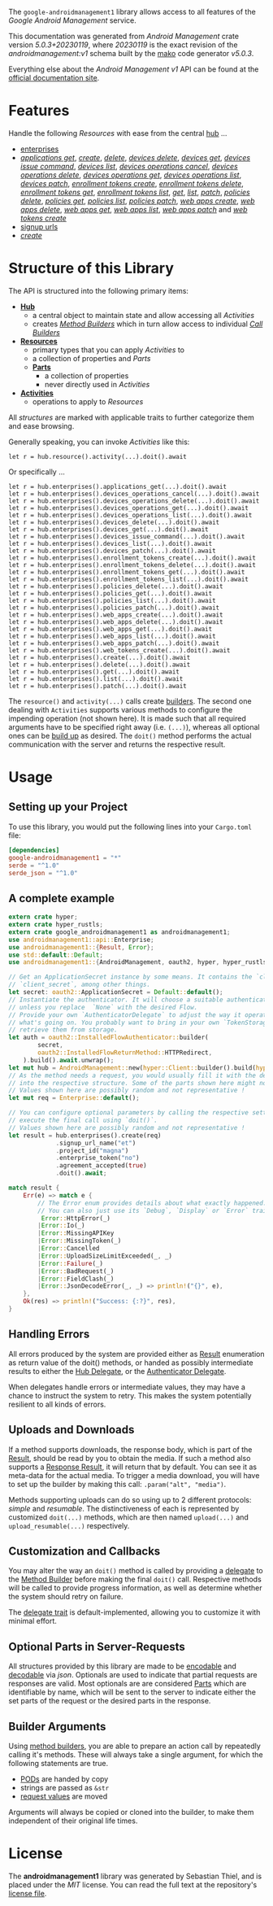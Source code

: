 <!---
DO NOT EDIT !
This file was generated automatically from 'src/generator/templates/api/README.md.mako'
DO NOT EDIT !
-->
The `google-androidmanagement1` library allows access to all features of the *Google Android Management* service.

This documentation was generated from *Android Management* crate version *5.0.3+20230119*, where *20230119* is the exact revision of the *androidmanagement:v1* schema built by the [mako](http://www.makotemplates.org/) code generator *v5.0.3*.

Everything else about the *Android Management* *v1* API can be found at the
[official documentation site](https://developers.google.com/android/management).
# Features

Handle the following *Resources* with ease from the central [hub](https://docs.rs/google-androidmanagement1/5.0.3+20230119/google_androidmanagement1/AndroidManagement) ... 

* [enterprises](https://docs.rs/google-androidmanagement1/5.0.3+20230119/google_androidmanagement1/api::Enterprise)
 * [*applications get*](https://docs.rs/google-androidmanagement1/5.0.3+20230119/google_androidmanagement1/api::EnterpriseApplicationGetCall), [*create*](https://docs.rs/google-androidmanagement1/5.0.3+20230119/google_androidmanagement1/api::EnterpriseCreateCall), [*delete*](https://docs.rs/google-androidmanagement1/5.0.3+20230119/google_androidmanagement1/api::EnterpriseDeleteCall), [*devices delete*](https://docs.rs/google-androidmanagement1/5.0.3+20230119/google_androidmanagement1/api::EnterpriseDeviceDeleteCall), [*devices get*](https://docs.rs/google-androidmanagement1/5.0.3+20230119/google_androidmanagement1/api::EnterpriseDeviceGetCall), [*devices issue command*](https://docs.rs/google-androidmanagement1/5.0.3+20230119/google_androidmanagement1/api::EnterpriseDeviceIssueCommandCall), [*devices list*](https://docs.rs/google-androidmanagement1/5.0.3+20230119/google_androidmanagement1/api::EnterpriseDeviceListCall), [*devices operations cancel*](https://docs.rs/google-androidmanagement1/5.0.3+20230119/google_androidmanagement1/api::EnterpriseDeviceOperationCancelCall), [*devices operations delete*](https://docs.rs/google-androidmanagement1/5.0.3+20230119/google_androidmanagement1/api::EnterpriseDeviceOperationDeleteCall), [*devices operations get*](https://docs.rs/google-androidmanagement1/5.0.3+20230119/google_androidmanagement1/api::EnterpriseDeviceOperationGetCall), [*devices operations list*](https://docs.rs/google-androidmanagement1/5.0.3+20230119/google_androidmanagement1/api::EnterpriseDeviceOperationListCall), [*devices patch*](https://docs.rs/google-androidmanagement1/5.0.3+20230119/google_androidmanagement1/api::EnterpriseDevicePatchCall), [*enrollment tokens create*](https://docs.rs/google-androidmanagement1/5.0.3+20230119/google_androidmanagement1/api::EnterpriseEnrollmentTokenCreateCall), [*enrollment tokens delete*](https://docs.rs/google-androidmanagement1/5.0.3+20230119/google_androidmanagement1/api::EnterpriseEnrollmentTokenDeleteCall), [*enrollment tokens get*](https://docs.rs/google-androidmanagement1/5.0.3+20230119/google_androidmanagement1/api::EnterpriseEnrollmentTokenGetCall), [*enrollment tokens list*](https://docs.rs/google-androidmanagement1/5.0.3+20230119/google_androidmanagement1/api::EnterpriseEnrollmentTokenListCall), [*get*](https://docs.rs/google-androidmanagement1/5.0.3+20230119/google_androidmanagement1/api::EnterpriseGetCall), [*list*](https://docs.rs/google-androidmanagement1/5.0.3+20230119/google_androidmanagement1/api::EnterpriseListCall), [*patch*](https://docs.rs/google-androidmanagement1/5.0.3+20230119/google_androidmanagement1/api::EnterprisePatchCall), [*policies delete*](https://docs.rs/google-androidmanagement1/5.0.3+20230119/google_androidmanagement1/api::EnterprisePolicyDeleteCall), [*policies get*](https://docs.rs/google-androidmanagement1/5.0.3+20230119/google_androidmanagement1/api::EnterprisePolicyGetCall), [*policies list*](https://docs.rs/google-androidmanagement1/5.0.3+20230119/google_androidmanagement1/api::EnterprisePolicyListCall), [*policies patch*](https://docs.rs/google-androidmanagement1/5.0.3+20230119/google_androidmanagement1/api::EnterprisePolicyPatchCall), [*web apps create*](https://docs.rs/google-androidmanagement1/5.0.3+20230119/google_androidmanagement1/api::EnterpriseWebAppCreateCall), [*web apps delete*](https://docs.rs/google-androidmanagement1/5.0.3+20230119/google_androidmanagement1/api::EnterpriseWebAppDeleteCall), [*web apps get*](https://docs.rs/google-androidmanagement1/5.0.3+20230119/google_androidmanagement1/api::EnterpriseWebAppGetCall), [*web apps list*](https://docs.rs/google-androidmanagement1/5.0.3+20230119/google_androidmanagement1/api::EnterpriseWebAppListCall), [*web apps patch*](https://docs.rs/google-androidmanagement1/5.0.3+20230119/google_androidmanagement1/api::EnterpriseWebAppPatchCall) and [*web tokens create*](https://docs.rs/google-androidmanagement1/5.0.3+20230119/google_androidmanagement1/api::EnterpriseWebTokenCreateCall)
* [signup urls](https://docs.rs/google-androidmanagement1/5.0.3+20230119/google_androidmanagement1/api::SignupUrl)
 * [*create*](https://docs.rs/google-androidmanagement1/5.0.3+20230119/google_androidmanagement1/api::SignupUrlCreateCall)




# Structure of this Library

The API is structured into the following primary items:

* **[Hub](https://docs.rs/google-androidmanagement1/5.0.3+20230119/google_androidmanagement1/AndroidManagement)**
    * a central object to maintain state and allow accessing all *Activities*
    * creates [*Method Builders*](https://docs.rs/google-androidmanagement1/5.0.3+20230119/google_androidmanagement1/client::MethodsBuilder) which in turn
      allow access to individual [*Call Builders*](https://docs.rs/google-androidmanagement1/5.0.3+20230119/google_androidmanagement1/client::CallBuilder)
* **[Resources](https://docs.rs/google-androidmanagement1/5.0.3+20230119/google_androidmanagement1/client::Resource)**
    * primary types that you can apply *Activities* to
    * a collection of properties and *Parts*
    * **[Parts](https://docs.rs/google-androidmanagement1/5.0.3+20230119/google_androidmanagement1/client::Part)**
        * a collection of properties
        * never directly used in *Activities*
* **[Activities](https://docs.rs/google-androidmanagement1/5.0.3+20230119/google_androidmanagement1/client::CallBuilder)**
    * operations to apply to *Resources*

All *structures* are marked with applicable traits to further categorize them and ease browsing.

Generally speaking, you can invoke *Activities* like this:

```Rust,ignore
let r = hub.resource().activity(...).doit().await
```

Or specifically ...

```ignore
let r = hub.enterprises().applications_get(...).doit().await
let r = hub.enterprises().devices_operations_cancel(...).doit().await
let r = hub.enterprises().devices_operations_delete(...).doit().await
let r = hub.enterprises().devices_operations_get(...).doit().await
let r = hub.enterprises().devices_operations_list(...).doit().await
let r = hub.enterprises().devices_delete(...).doit().await
let r = hub.enterprises().devices_get(...).doit().await
let r = hub.enterprises().devices_issue_command(...).doit().await
let r = hub.enterprises().devices_list(...).doit().await
let r = hub.enterprises().devices_patch(...).doit().await
let r = hub.enterprises().enrollment_tokens_create(...).doit().await
let r = hub.enterprises().enrollment_tokens_delete(...).doit().await
let r = hub.enterprises().enrollment_tokens_get(...).doit().await
let r = hub.enterprises().enrollment_tokens_list(...).doit().await
let r = hub.enterprises().policies_delete(...).doit().await
let r = hub.enterprises().policies_get(...).doit().await
let r = hub.enterprises().policies_list(...).doit().await
let r = hub.enterprises().policies_patch(...).doit().await
let r = hub.enterprises().web_apps_create(...).doit().await
let r = hub.enterprises().web_apps_delete(...).doit().await
let r = hub.enterprises().web_apps_get(...).doit().await
let r = hub.enterprises().web_apps_list(...).doit().await
let r = hub.enterprises().web_apps_patch(...).doit().await
let r = hub.enterprises().web_tokens_create(...).doit().await
let r = hub.enterprises().create(...).doit().await
let r = hub.enterprises().delete(...).doit().await
let r = hub.enterprises().get(...).doit().await
let r = hub.enterprises().list(...).doit().await
let r = hub.enterprises().patch(...).doit().await
```

The `resource()` and `activity(...)` calls create [builders][builder-pattern]. The second one dealing with `Activities` 
supports various methods to configure the impending operation (not shown here). It is made such that all required arguments have to be 
specified right away (i.e. `(...)`), whereas all optional ones can be [build up][builder-pattern] as desired.
The `doit()` method performs the actual communication with the server and returns the respective result.

# Usage

## Setting up your Project

To use this library, you would put the following lines into your `Cargo.toml` file:

```toml
[dependencies]
google-androidmanagement1 = "*"
serde = "^1.0"
serde_json = "^1.0"
```

## A complete example

```Rust
extern crate hyper;
extern crate hyper_rustls;
extern crate google_androidmanagement1 as androidmanagement1;
use androidmanagement1::api::Enterprise;
use androidmanagement1::{Result, Error};
use std::default::Default;
use androidmanagement1::{AndroidManagement, oauth2, hyper, hyper_rustls, chrono, FieldMask};

// Get an ApplicationSecret instance by some means. It contains the `client_id` and 
// `client_secret`, among other things.
let secret: oauth2::ApplicationSecret = Default::default();
// Instantiate the authenticator. It will choose a suitable authentication flow for you, 
// unless you replace  `None` with the desired Flow.
// Provide your own `AuthenticatorDelegate` to adjust the way it operates and get feedback about 
// what's going on. You probably want to bring in your own `TokenStorage` to persist tokens and
// retrieve them from storage.
let auth = oauth2::InstalledFlowAuthenticator::builder(
        secret,
        oauth2::InstalledFlowReturnMethod::HTTPRedirect,
    ).build().await.unwrap();
let mut hub = AndroidManagement::new(hyper::Client::builder().build(hyper_rustls::HttpsConnectorBuilder::new().with_native_roots().https_or_http().enable_http1().build()), auth);
// As the method needs a request, you would usually fill it with the desired information
// into the respective structure. Some of the parts shown here might not be applicable !
// Values shown here are possibly random and not representative !
let mut req = Enterprise::default();

// You can configure optional parameters by calling the respective setters at will, and
// execute the final call using `doit()`.
// Values shown here are possibly random and not representative !
let result = hub.enterprises().create(req)
             .signup_url_name("et")
             .project_id("magna")
             .enterprise_token("no")
             .agreement_accepted(true)
             .doit().await;

match result {
    Err(e) => match e {
        // The Error enum provides details about what exactly happened.
        // You can also just use its `Debug`, `Display` or `Error` traits
         Error::HttpError(_)
        |Error::Io(_)
        |Error::MissingAPIKey
        |Error::MissingToken(_)
        |Error::Cancelled
        |Error::UploadSizeLimitExceeded(_, _)
        |Error::Failure(_)
        |Error::BadRequest(_)
        |Error::FieldClash(_)
        |Error::JsonDecodeError(_, _) => println!("{}", e),
    },
    Ok(res) => println!("Success: {:?}", res),
}

```
## Handling Errors

All errors produced by the system are provided either as [Result](https://docs.rs/google-androidmanagement1/5.0.3+20230119/google_androidmanagement1/client::Result) enumeration as return value of
the doit() methods, or handed as possibly intermediate results to either the 
[Hub Delegate](https://docs.rs/google-androidmanagement1/5.0.3+20230119/google_androidmanagement1/client::Delegate), or the [Authenticator Delegate](https://docs.rs/yup-oauth2/*/yup_oauth2/trait.AuthenticatorDelegate.html).

When delegates handle errors or intermediate values, they may have a chance to instruct the system to retry. This 
makes the system potentially resilient to all kinds of errors.

## Uploads and Downloads
If a method supports downloads, the response body, which is part of the [Result](https://docs.rs/google-androidmanagement1/5.0.3+20230119/google_androidmanagement1/client::Result), should be
read by you to obtain the media.
If such a method also supports a [Response Result](https://docs.rs/google-androidmanagement1/5.0.3+20230119/google_androidmanagement1/client::ResponseResult), it will return that by default.
You can see it as meta-data for the actual media. To trigger a media download, you will have to set up the builder by making
this call: `.param("alt", "media")`.

Methods supporting uploads can do so using up to 2 different protocols: 
*simple* and *resumable*. The distinctiveness of each is represented by customized 
`doit(...)` methods, which are then named `upload(...)` and `upload_resumable(...)` respectively.

## Customization and Callbacks

You may alter the way an `doit()` method is called by providing a [delegate](https://docs.rs/google-androidmanagement1/5.0.3+20230119/google_androidmanagement1/client::Delegate) to the 
[Method Builder](https://docs.rs/google-androidmanagement1/5.0.3+20230119/google_androidmanagement1/client::CallBuilder) before making the final `doit()` call. 
Respective methods will be called to provide progress information, as well as determine whether the system should 
retry on failure.

The [delegate trait](https://docs.rs/google-androidmanagement1/5.0.3+20230119/google_androidmanagement1/client::Delegate) is default-implemented, allowing you to customize it with minimal effort.

## Optional Parts in Server-Requests

All structures provided by this library are made to be [encodable](https://docs.rs/google-androidmanagement1/5.0.3+20230119/google_androidmanagement1/client::RequestValue) and 
[decodable](https://docs.rs/google-androidmanagement1/5.0.3+20230119/google_androidmanagement1/client::ResponseResult) via *json*. Optionals are used to indicate that partial requests are responses 
are valid.
Most optionals are are considered [Parts](https://docs.rs/google-androidmanagement1/5.0.3+20230119/google_androidmanagement1/client::Part) which are identifiable by name, which will be sent to 
the server to indicate either the set parts of the request or the desired parts in the response.

## Builder Arguments

Using [method builders](https://docs.rs/google-androidmanagement1/5.0.3+20230119/google_androidmanagement1/client::CallBuilder), you are able to prepare an action call by repeatedly calling it's methods.
These will always take a single argument, for which the following statements are true.

* [PODs][wiki-pod] are handed by copy
* strings are passed as `&str`
* [request values](https://docs.rs/google-androidmanagement1/5.0.3+20230119/google_androidmanagement1/client::RequestValue) are moved

Arguments will always be copied or cloned into the builder, to make them independent of their original life times.

[wiki-pod]: http://en.wikipedia.org/wiki/Plain_old_data_structure
[builder-pattern]: http://en.wikipedia.org/wiki/Builder_pattern
[google-go-api]: https://github.com/google/google-api-go-client

# License
The **androidmanagement1** library was generated by Sebastian Thiel, and is placed 
under the *MIT* license.
You can read the full text at the repository's [license file][repo-license].

[repo-license]: https://github.com/Byron/google-apis-rsblob/main/LICENSE.md

